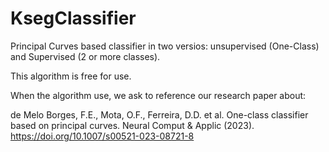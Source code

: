 # KsegClassifier
Principal Curves based classifier in two versios: unsupervised (One-Class) and Supervised (2 or more classes).

This algorithm is free for use. 

When the algorithm use, we ask to reference our research paper about:

de Melo Borges, F.E., Mota, O.F., Ferreira, D.D. et al. One-class classifier based on principal curves. Neural Comput & Applic (2023). https://doi.org/10.1007/s00521-023-08721-8
